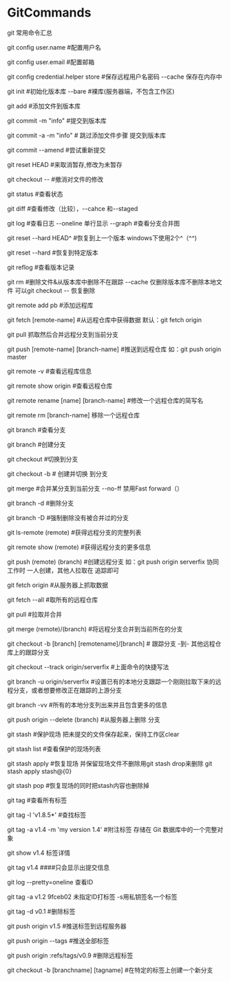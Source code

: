 # GitCommands

git 常用命令汇总

git config user.name #配置用户名

git config user.email #配置邮箱

git config credential.helper store #保存远程用户名密码 --cache 保存在内存中

git init #初始化版本库 --bare #裸库(服务器端，不包含工作区)

git add #添加文件到版本库

git commit -m "info" #提交到版本库

git commit -a -m "info" # 跳过添加文件步骤 提交到版本库

git commit --amend #尝试重新提交

git reset HEAD #来取消暂存,修改为未暂存

git checkout -- #撤消对文件的修改

git status #查看状态

git diff #查看修改（比较），--cahce 和--staged

git log #查看日志 --oneline 单行显示 --graph #查看分支合并图

git reset --hard HEAD^ #恢复到上一个版本 windows下使用2个^（^^)

git reset --hard #恢复到特定版本

git reflog #查看版本记录

git rm #删除文件&从版本库中删除不在跟踪 --cache 仅删除版本库不删除本地文件 可以git checkout -- 恢复删除

git remote add pb #添加远程库

git fetch [remote-name] #从远程仓库中获得数据 默认：git fetch origin

git pull 抓取然后合并远程分支到当前分支

git push [remote-name] [branch-name] #推送到远程仓库 如：git push origin master

git remote -v #查看远程库信息

git remote show origin #查看远程仓库

git remote rename [name] [branch-name] #修改一个远程仓库的简写名

git remote rm [branch-name] 移除一个远程仓库

git branch #查看分支

git branch #创建分支

git checkout #切换到分支

git checkout -b # 创建并切换 到分支

git merge #合并某分支到当前分支 --no-ff 禁用Fast forward（）

git branch -d #删除分支

git branch -D #强制删除没有被合并过的分支

git ls-remote (remote) #获得远程分支的完整列表

git remote show (remote) #获得远程分支的更多信息

git push (remote) (branch) #创建远程分支 如：git push origin serverfix 协同工作时 一人创建，其他人拉取在 追踪即可

git fetch origin #从服务器上抓取数据

git fetch --all #取所有的远程仓库

git pull #拉取并合并

git merge (remote)/(branch) #将远程分支合并到当前所在的分支

git checkout -b [branch] [remotename]/[branch] # 跟踪分支 -到- 其他远程仓库上的跟踪分支

git checkout --track origin/serverfix #上面命令的快捷写法

git branch -u origin/serverfix #设置已有的本地分支跟踪一个刚刚拉取下来的远程分支，或者想要修改正在跟踪的上游分支

git branch -vv #所有的本地分支列出来并且包含更多的信息

git push origin --delete (branch) #从服务器上删除 分支

git stash #保护现场 把未提交的文件保存起来，保持工作区clear

git stash list #查看保护的现场列表

git stash apply #恢复现场 并保留现场文件不删除用git stash drop来删除 git stash apply stash@{0}

git stash pop #恢复现场的同时把stash内容也删除掉

git tag #查看所有标签

git tag -l 'v1.8.5*' #查找标签

git tag -a v1.4 -m 'my version 1.4' #附注标签 存储在 Git 数据库中的一个完整对象

git show v1.4 标签详情

git tag v1.4 ####只会显示出提交信息

git log --pretty=oneline 查看ID

git tag -a v1.2 9fceb02 未指定ID打标签 -s用私钥签名一个标签

git tag -d v0.1 #删除标签

git push origin v1.5 #推送标签到远程服务器

git push origin --tags #推送全部标签

git push origin :refs/tags/v0.9 #删除远程标签

git checkout -b [branchname] [tagname] #在特定的标签上创建一个新分支
